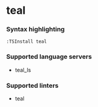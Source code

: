 <!--- THIS DOCUMENT IS AUTOMATICALLY GENERATED, DON'T EDIT IT -->
# teal

### Syntax highlighting

```vim
:TSInstall teal
```

### Supported language servers

- teal_ls

### Supported linters

- teal
